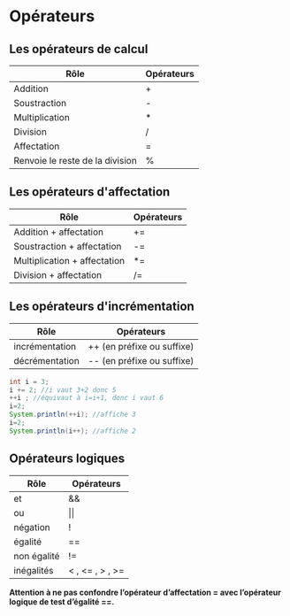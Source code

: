 # Opérateurs

## Les opérateurs de calcul

| Rôle                            | Opérateurs      |
| ------------------------------- | --------------- |
| Addition                        | +               |
| Soustraction                    | -               |
| Multiplication                  | *               |
| Division                        | /               |
| Affectation                     | =               |
| Renvoie le reste de la division | %               |

## Les opérateurs d'affectation

| Rôle                                         | Opérateurs       |
| -------------------------------------------- | ---------------- |
| Addition + affectation                       | +=               |
| Soustraction + affectation                   | -=               |
| Multiplication + affectation                 | *=               |
| Division + affectation                       | /=               |

## Les opérateurs d'incrémentation

| Rôle                    | Opérateurs                         |
| ----------------------- | ---------------------------------- |
| incrémentation          | ++ (en préfixe ou suffixe)         |
| décrémentation          | -- (en préfixe ou suffixe)         |

``` java
int i = 3;
i += 2; //i vaut 3+2 donc 5
++i ; //équivaut à i=i+1, donc i vaut 6
i=2; 
System.println(++i); //affiche 3
i=2;
System.println(i++); //affiche 2
```

## Opérateurs logiques

| Rôle        | Opérateurs      |
| ----------- | --------------- |
| et          | &&              |
| ou          | \|\|            |
| négation    | !               |
| égalité     | ==              |
| non égalité | !=              |
| inégalités  | < , <= , > , >= |

**Attention à ne pas confondre l’opérateur d’affectation = avec l’opérateur logique de test d’égalité ==.**
